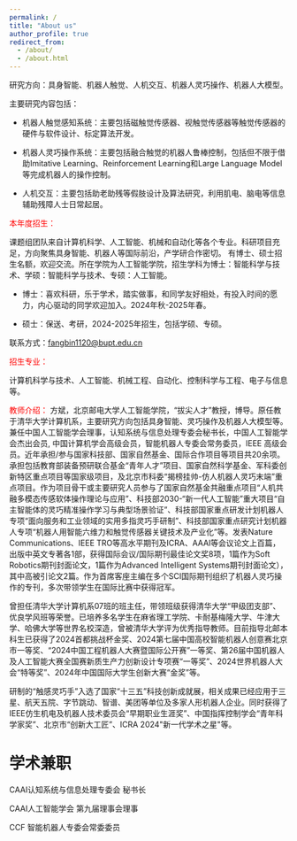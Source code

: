 ```yaml
---
permalink: /
title: "About us"
author_profile: true
redirect_from: 
  - /about/
  - /about.html
---
```


研究方向：具身智能、机器人触觉、人机交互、机器人灵巧操作、机器人大模型。

主要研究内容包括：

* 机器人触觉感知系统：主要包括磁触觉传感器、视触觉传感器等触觉传感器的硬件与软件设计、标定算法开发。

* 机器人灵巧操作系统：主要包括融合触觉的机器人鲁棒控制，包括但不限于借助Imitative Learning、Reinforcement Learning和Large Language Model等完成机器人的操作控制。

* 人机交互：主要包括助老助残等假肢设计及算法研究，利用肌电、脑电等信息辅助残障人士日常起居。

<font color=RED> 本年度招生：</font>

课题组团队来自计算机科学、人工智能、机械和自动化等各个专业。科研项目充足，方向聚焦具身智能、机器人等国际前沿，产学研合作密切。 有博士、硕士招生名额，欢迎交流。所在学院为人工智能学院，招生学科为博士：智能科学与技术、学硕：智能科学与技术、专硕：人工智能。

* 博士：喜欢科研，乐于学术，踏实做事，和同学友好相处，有投入时间的愿力，内心驱动的同学欢迎加入。2024年秋-2025年春。

* 硕士：保送、考研，2024-2025年招生，包括学硕、专硕。

联系方式：fangbin1120@bupt.edu.cn

<font color=RED> 招生专业： </font>

计算机科学与技术、人工智能、机械工程、自动化、控制科学与工程、电子与信息等。

<font color=RED> 教师介绍： </font>
方斌，北京邮电大学人工智能学院，“拔尖人才”教授，博导。原任教于清华大学计算机系，主要研究方向包括具身智能、灵巧操作及机器人大模型等。兼任中国人工智能学会理事，认知系统与信息处理专委会秘书长，中国人工智能学会杰出会员, 中国计算机学会高级会员，智能机器人专委会常务委员，IEEE 高级会员。近年承担/参与国家科技部、国家自然基金、国际合作项目等项目共20余项。承担包括教育部装备预研联合基金“青年人才”项目、国家自然科学基金、军科委创新特区重点项目等国家级项目，及北京市科委“揭榜挂帅-仿人机器人灵巧末端”重点项目。作为项目骨干或主要研究人员参与了国家自然基金共融重点项目“人机共融多模态传感软体操作理论与应用”、科技部2030-“新一代人工智能”重大项目“自主智能体的灵巧精准操作学习与典型场景验证”、科技部国家重点研发计划机器人专项“面向服务和工业领域的实用多指灵巧手研制”、科技部国家重点研究计划机器人专项“机器人用智能六维力和触觉传感器关键技术及产业化”等。发表Nature Communications、IEEE TRO等高水平期刊及ICRA、AAAI等会议论文上百篇，出版中英文专著各1部，获得国际会议/国际期刊最佳论文奖8项，1篇作为Soft Robotics期刊封面论文，1篇作为Advanced Intelligent Systems期刊封面论文），其中高被引论文2篇。作为首席客座主编在多个SCI国际期刊组织了机器人灵巧操作的专刊，多次带领学生在国际比赛中获得冠军。

曾担任清华大学计算机系07班的班主任，带领班级获得清华大学“甲级团支部”、优良学风班等荣誉。已培养多名学生在麻省理工学院、卡耐基梅隆大学、牛津大学、哈佛大学等世界名校深造，曾被清华大学评为优秀指导教师。目前指导北邮本科生已获得了2024首都挑战杯金奖、2024第七届中国高校智能机器人创意赛北京市一等奖、“2024中国工程机器人大赛暨国际公开赛”一等奖、第26届中国机器人及人工智能大赛全国赛新质生产力创新设计专项赛“一等奖”、2024世界机器人大会“特等奖”、2024年中国国际大学生创新大赛“金奖”等。

研制的“触感灵巧手”入选了国家“十三五”科技创新成就展，相关成果已经应用于三星、航天五院、字节跳动、智谱、美团等单位及多家人形机器人企业。同时获得了IEEE仿生机电及机器人技术委员会“早期职业生涯奖”、中国指挥控制学会“青年科学家奖”、北京市“创新大工匠”、ICRA 2024"新一代学术之星"等。 

学术兼职
======
CAAI认知系统与信息处理专委会 秘书长

CAAI人工智能学会 第九届理事会理事

CCF 智能机器人专委会常委委员
